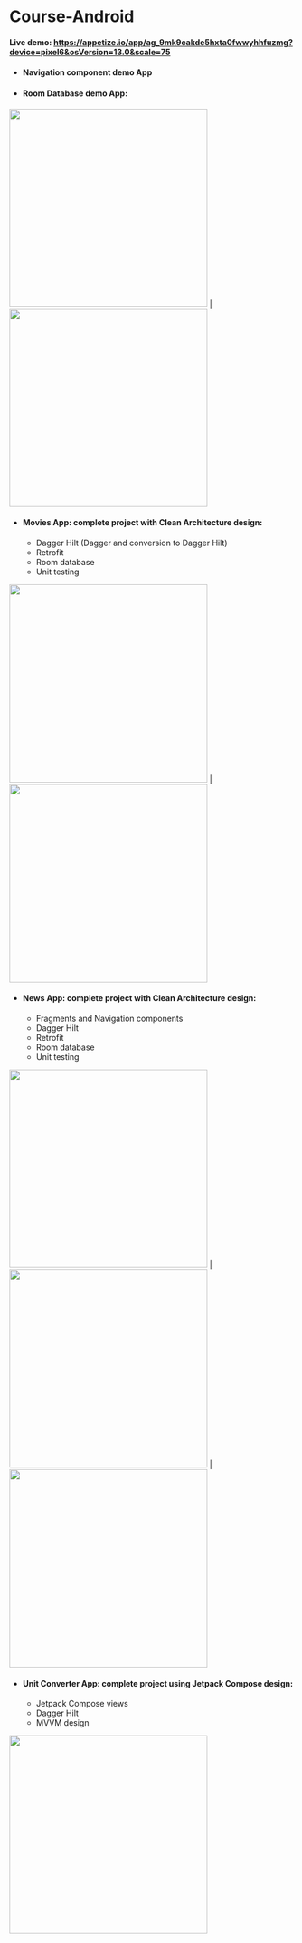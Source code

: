 # Course-Android
#### Live demo: https://appetize.io/app/ag_9mk9cakde5hxta0fwwyhhfuzmg?device=pixel6&osVersion=13.0&scale=75
 - #### Navigation component demo App
 
 - #### Room Database demo App:
 
  <img src="https://user-images.githubusercontent.com/22141158/212498677-bc9a2e4d-0365-4a38-8c35-ad881eea1c56.png" height="350"> |
  <img src="https://user-images.githubusercontent.com/22141158/212498690-78c4b092-ee62-43ad-949a-250f1a0f53c3.png" height="350">


 - #### Movies App: complete project with Clean Architecture design:
   - Dagger Hilt (Dagger and conversion to Dagger Hilt)
   - Retrofit
   - Room database
   - Unit testing
   
  <img src="https://user-images.githubusercontent.com/22141158/212498489-46b5e00f-8481-4abf-9b3b-14a398392cb7.png" height="350"> | 
  <img src="https://user-images.githubusercontent.com/22141158/212498380-653f96e6-ecde-4dce-ab4c-663c0466aa99.png" height="350">


 - #### News App: complete project with Clean Architecture design:
   - Fragments and Navigation components
   - Dagger Hilt
   - Retrofit
   - Room database
   - Unit testing
   
  <img src="https://user-images.githubusercontent.com/22141158/212498565-5715c97f-4133-495e-8c01-78f72678949c.png" height="350"> | 
  <img src="https://user-images.githubusercontent.com/22141158/212498582-87cb481a-a639-4ed8-b509-7e56e63089b5.png" height="350"> | 
  <img src="https://user-images.githubusercontent.com/22141158/212498630-32341ca7-5479-45fe-95a0-c897052f3a27.png" height="350">

 - #### Unit Converter App: complete project using Jetpack Compose design:
   - Jetpack Compose views
   - Dagger Hilt
   - MVVM design
   
  <img src="https://user-images.githubusercontent.com/22141158/212498880-84149a22-0f58-4c42-b6cf-b604f0820c8a.png" height="350">
   
